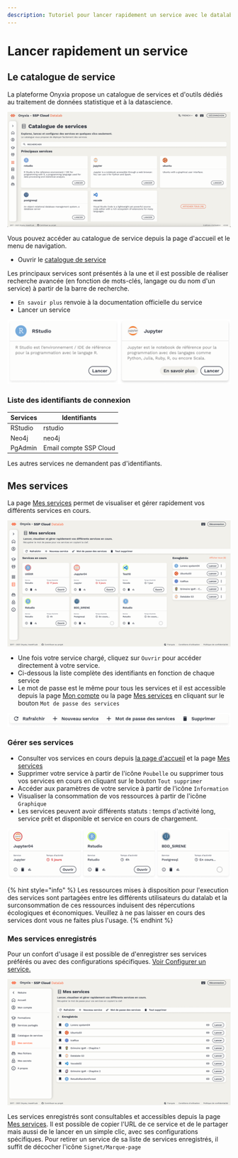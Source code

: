 ```yaml
---
description: Tutoriel pour lancer rapidement un service avec le datalab SSP Cloud.
---
```


# Lancer rapidement un service

## Le catalogue de service

La plateforme Onyxia propose un catalogue de services et d'outils dédiés au traitement de données statistique et à la datascience.

![Onyxia - Catalogue de services](../.gitbook/assets/onyxiacatalogue.png)

Vous pouvez accéder au catalogue de service depuis la page d'accueil et le menu de navigation.

* Ouvrir le [catalogue de service](https://datalab.sspcloud.fr/my-lab/catalogue/inseefrlab-helm-charts-datascience)

Les principaux services sont présentés à la une et il est possible de réaliser recherche avancée (en fonction de mots-clés, langage ou du nom d'un service) à partir de la barre de recherche.

* `En savoir plus` renvoie à la documentation officielle du service
* Lancer un service

![Onyxia - Catalogue de service (Rstudio et Jupyter)](../.gitbook/assets/ligne.png)

### Liste des identifiants de connexion

| Services | Identifiants           |
| -------- | ---------------------- |
| RStudio  | rstudio                |
| Neo4j    | neo4j                  |
| PgAdmin  | Email compte SSP Cloud |

Les autres services ne demandent pas d'identifiants.

## Mes services

La page [Mes services](https://datalab.sspcloud.fr/my-service) permet de visualiser et gérer rapidement vos différents services en cours.

![Onyxia - Mes services](../.gitbook/assets/messervices.png)

* Une fois votre service chargé, cliquez sur `Ouvrir` pour accéder directement à votre service.
* Ci-dessous la liste complète des identifiants en fonction de chaque service
* Le mot de passe est le même pour tous les services et il est accessible depuis la page [Mon compte](https://datalab.sspcloud.fr/account) ou la page [Mes services](https://datalab.sspcloud.fr/my-service) en cliquant sur le bouton `Mot de passe des services`

![Onyxia - Barre d'outils Mes Services](../.gitbook/assets/pages-laboratoire.png)

### Gérer ses services

* Consulter vos services en cours depuis [la page d'accueil](https://datalab.sspcloud.fr/home/) et la page [Mes services](https://datalab.sspcloud.fr/my-service)&#x20;
* Supprimer votre service à partir de l'icône `Poubelle` ou supprimer tous vos services en cours en cliquant sur le bouton `Tout supprimer`
* Accéder aux paramètres de votre service à partir de l'icône `Information` &#x20;
* Visualiser la consommation de vos ressources à partir de l'icône `Graphique`
* Les services peuvent avoir différents statuts : temps d'activité long, service prêt et disponible et service en cours de chargement.

![Onyxia - Statuts des services en cours ](../.gitbook/assets/ligne1.png)

{% hint style="info" %}
Les ressources mises à disposition pour l'execution des services sont partagées entre les différents utilisateurs du datalab et la surconsommation de ces ressources induisent des répercutions écologiques et économiques. Veuillez à ne pas laisser en cours des services dont vous ne faites plus l'usage.
{% endhint %}

### Mes services enregistrés&#x20;

Pour un confort d'usage il est possible de d'enregistrer ses services préférés ou avec des configurations spécifiques. [Voir Configurer un service.](configurer-un-service.md)

![Onyxia - Mes services enregistrés](../.gitbook/assets/servicesenregistres.png)

Les services enregistrés sont consultables et accessibles depuis la page [Mes services](https://datalab.sspcloud.fr/my-service). Il est possible de copier l'URL de ce service et de le partager mais aussi de le lancer en un simple clic, avec ses configurations spécifiques. Pour retirer un service de sa liste de services enregistrés, il suffit de décocher l'icône `Signet/Marque-page`
